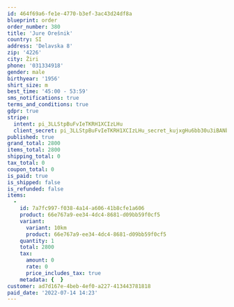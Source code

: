 ```yaml
---
id: 464f69a6-fe1e-4770-b3ef-3ac43d24df8a
blueprint: order
order_number: 380
title: 'Jure Orešnik'
country: SI
address: 'Delavska 8'
zip: '4226'
city: Žiri
phone: '031334918'
gender: male
birthyear: '1956'
shirt_size: m
best_time: '45:00 - 53:59'
sms_notifications: true
terms_and_conditions: true
gdpr: true
stripe:
  intent: pi_3LLStpBuFvIeTKRH1XCIzLHu
  client_secret: pi_3LLStpBuFvIeTKRH1XCIzLHu_secret_kujxgHu6bb30u3iBANbCHr3kF
published: true
grand_total: 2800
items_total: 2800
shipping_total: 0
tax_total: 0
coupon_total: 0
is_paid: true
is_shipped: false
is_refunded: false
items:
  -
    id: 7a7fc997-f038-4a14-a606-41b8cfe1a606
    product: 66e767a9-ee34-4dc4-8681-d09bb59f0cf5
    variant:
      variant: 10km
      product: 66e767a9-ee34-4dc4-8681-d09bb59f0cf5
    quantity: 1
    total: 2800
    tax:
      amount: 0
      rate: 0
      price_includes_tax: true
    metadata: {  }
customer: ad7d167e-4beb-4ef0-a227-413443781818
paid_date: '2022-07-14 14:23'
---
```

